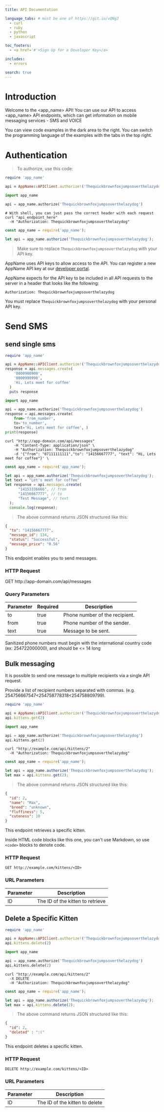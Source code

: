 ```yaml
---
title: API Documentation

language_tabs: # must be one of https://git.io/vQNgJ
  - curl
  - ruby
  - python
  - javascript

toc_footers:
  - <a href='#'>Sign Up for a Developer Key</a>

includes:
  - errors

search: true
---
```


# Introduction

Welcome to the <app_name> API! You can use our API to access <app_name> API endpoints, which can get information on mobile messaging services - SMS and VOICE

You can view code examples in the dark area to the right. You can switch the programming language of the examples with the tabs in the top right.

# Authentication

> To authorize, use this code:

```ruby
require 'app_name'

api = AppName::APIClient.authorize!('Thequickbrownfoxjumpsoverthelazydog')
```

```python
import app_name

api = app_name.authorize('Thequickbrownfoxjumpsoverthelazydog')
```

```shell
# With shell, you can just pass the correct header with each request
curl "api_endpoint_here"
  -H "Authorization: Thequickbrownfoxjumpsoverthelazydog"
```

```javascript
const app_name = require('app_name');

let api = app_name.authorize('Thequickbrownfoxjumpsoverthelazydog');
```

> Make sure to replace `Thequickbrownfoxjumpsoverthelazydog` with your API key.

AppName uses API keys to allow access to the API. You can register a new AppName API key at our [developer portal](http://app-domain.com/developers).

AppName expects for the API key to be included in all API requests to the server in a header that looks like the following:

`Authorization: Thequickbrownfoxjumpsoverthelazydog`

<aside class="notice">
You must replace <code>Thequickbrownfoxjumpsoverthelazydog</code> with your personal API key.
</aside>

# Send SMS

## send single sms

```ruby
require 'app_name'

api = AppName::APIClient.authorize!('Thequickbrownfoxjumpsoverthelazydog')
response = api.messages.create(
    '0800900900',
    '0800990990',
    'Hi, Lets meet for coffee'
  )
  puts response
```

```python
import app_name

api = app_name.authorize('Thequickbrownfoxjumpsoverthelazydog')
response = api.messages.create(
    from='from_number',
    to='to_number',
    text='Hi, Lets meet for coffee', )
print(response)
```

```shell
curl "http://app-domain.com/api/messages"
    -H "Content-Type: application/json" \
    -H "Authorization: Thequickbrownfoxjumpsoverthelazydog"
    -d '{"from": "07111111111","to": "14156667777", "text": "Hi, Lets meet for coffee"}' \

```

```javascript
const app_name = require('app_name');

let api = app_name.authorize('Thequickbrownfoxjumpsoverthelazydog');
let text = "Let's meet for coffee"
let response = api.messages.create(
      "14153336666", // from
      "14156667777", // to
      "Test Message", // text
  );
  console.log(response);
```

> The above command returns JSON structured like this:

```json
{
  "to": "14156667777",
  "message_id": 134,
  "status": "Successful",
  "message_price": "0.56"
}
```

This endpoint enables you to send messages.

### HTTP Request

<aside class="success">
GET http://app-domain.com/api/messages
</aside>

### Query Parameters

Parameter | Required | Description
--------- | ------- | -----------
to | true | Phone number of the recipient.
from | true | Phone number of the sender.
text | true | Message to be sent.

Sanitized phone numbers must begin with the international country code (ex: 254722000000), and should be <= 14 long

## Bulk messaging

It is possible to send one message to multiple recipients via a single API request.

Provide a list of recipient numbers separated with commas. (e.g. 254756667547<254758778318<254758809799).



```ruby
require 'app_name'

api = AppName::APIClient.authorize!('Thequickbrownfoxjumpsoverthelazydog')
api.kittens.get(2)
```

```python
import app_name

api = app_name.authorize('Thequickbrownfoxjumpsoverthelazydog')
api.kittens.get(2)
```

```shell
curl "http://example.com/api/kittens/2"
  -H "Authorization: Thequickbrownfoxjumpsoverthelazydog"
```

```javascript
const app_name = require('app_name');

let api = app_name.authorize('Thequickbrownfoxjumpsoverthelazydog');
let max = api.kittens.get(2);
```

> The above command returns JSON structured like this:

```json
{
  "id": 2,
  "name": "Max",
  "breed": "unknown",
  "fluffiness": 5,
  "cuteness": 10
}
```

This endpoint retrieves a specific kitten.

<aside class="warning">Inside HTML code blocks like this one, you can't use Markdown, so use <code>&lt;code&gt;</code> blocks to denote code.</aside>

### HTTP Request

`GET http://example.com/kittens/<ID>`

### URL Parameters

Parameter | Description
--------- | -----------
ID | The ID of the kitten to retrieve

## Delete a Specific Kitten

```ruby
require 'app_name'

api = AppName::APIClient.authorize!('Thequickbrownfoxjumpsoverthelazydog')
api.kittens.delete(2)
```

```python
import app_name

api = app_name.authorize('Thequickbrownfoxjumpsoverthelazydog')
api.kittens.delete(2)
```

```shell
curl "http://example.com/api/kittens/2"
  -X DELETE
  -H "Authorization: Thequickbrownfoxjumpsoverthelazydog"
```

```javascript
const app_name = require('app_name');

let api = app_name.authorize('Thequickbrownfoxjumpsoverthelazydog');
let max = api.kittens.delete(2);
```

> The above command returns JSON structured like this:

```json
{
  "id": 2,
  "deleted" : ":("
}
```

This endpoint deletes a specific kitten.

### HTTP Request

`DELETE http://example.com/kittens/<ID>`

### URL Parameters

Parameter | Description
--------- | -----------
ID | The ID of the kitten to delete
